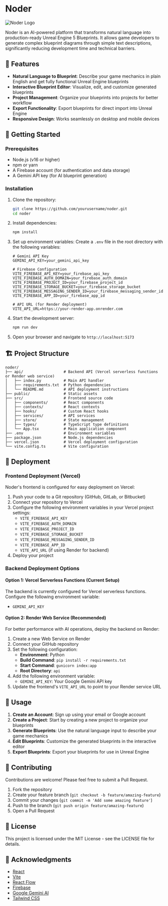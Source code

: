 # Noder

![Noder Logo](public/favicon.svg)

Noder is an AI-powered platform that transforms natural language into production-ready Unreal Engine 5 Blueprints. It allows game developers to generate complex blueprint diagrams through simple text descriptions, significantly reducing development time and technical barriers.

## 🌟 Features

- **Natural Language to Blueprint**: Describe your game mechanics in plain English and get fully functional Unreal Engine blueprints
- **Interactive Blueprint Editor**: Visualize, edit, and customize generated blueprints
- **Project Management**: Organize your blueprints into projects for better workflow
- **Export Functionality**: Export blueprints for direct import into Unreal Engine
- **Responsive Design**: Works seamlessly on desktop and mobile devices

## 🚀 Getting Started

### Prerequisites

- Node.js (v16 or higher)
- npm or yarn
- A Firebase account (for authentication and data storage)
- A Gemini API key (for AI blueprint generation)

### Installation

1. Clone the repository:
   ```bash
   git clone https://github.com/yourusername/noder.git
   cd noder
   ```

2. Install dependencies:
   ```bash
   npm install
   ```

3. Set up environment variables:
   Create a `.env` file in the root directory with the following variables:
   ```
   # Gemini API Key
   GEMINI_API_KEY=your_gemini_api_key

   # Firebase Configuration
   VITE_FIREBASE_API_KEY=your_firebase_api_key
   VITE_FIREBASE_AUTH_DOMAIN=your_firebase_auth_domain
   VITE_FIREBASE_PROJECT_ID=your_firebase_project_id
   VITE_FIREBASE_STORAGE_BUCKET=your_firebase_storage_bucket
   VITE_FIREBASE_MESSAGING_SENDER_ID=your_firebase_messaging_sender_id
   VITE_FIREBASE_APP_ID=your_firebase_app_id
   
   # API URL (for Render deployment)
   VITE_API_URL=https://your-render-app.onrender.com
   ```

4. Start the development server:
   ```bash
   npm run dev
   ```

5. Open your browser and navigate to `http://localhost:5173`

## 🏗️ Project Structure

```
noder/
├── api/                  # Backend API (Vercel serverless functions or Render web service)
│   ├── index.py          # Main API handler
│   ├── requirements.txt  # Python dependencies
│   └── README.md         # API deployment instructions
├── public/               # Static assets
├── src/                  # Frontend source code
│   ├── components/       # React components
│   ├── contexts/         # React contexts
│   ├── hooks/            # Custom React hooks
│   ├── services/         # API services
│   ├── store/            # State management
│   ├── types/            # TypeScript type definitions
│   └── App.tsx           # Main application component
├── .env                  # Environment variables
├── package.json          # Node.js dependencies
├── vercel.json           # Vercel deployment configuration
└── vite.config.ts        # Vite configuration
```

## 🚀 Deployment

### Frontend Deployment (Vercel)

Noder's frontend is configured for easy deployment on Vercel:

1. Push your code to a Git repository (GitHub, GitLab, or Bitbucket)
2. Connect your repository to Vercel
3. Configure the following environment variables in your Vercel project settings:
   - `VITE_FIREBASE_API_KEY`
   - `VITE_FIREBASE_AUTH_DOMAIN`
   - `VITE_FIREBASE_PROJECT_ID`
   - `VITE_FIREBASE_STORAGE_BUCKET`
   - `VITE_FIREBASE_MESSAGING_SENDER_ID`
   - `VITE_FIREBASE_APP_ID`
   - `VITE_API_URL` (if using Render for backend)
4. Deploy your project

### Backend Deployment Options

#### Option 1: Vercel Serverless Functions (Current Setup)

The backend is currently configured for Vercel serverless functions. Configure the following environment variable:
- `GEMINI_API_KEY`

#### Option 2: Render Web Service (Recommended)

For better performance with AI operations, deploy the backend on Render:

1. Create a new Web Service on Render
2. Connect your GitHub repository
3. Set the following configuration:
   - **Environment**: Python
   - **Build Command**: `pip install -r requirements.txt`
   - **Start Command**: `gunicorn index:app`
   - **Root Directory**: `api`
4. Add the following environment variable:
   - `GEMINI_API_KEY`: Your Google Gemini API key
5. Update the frontend's `VITE_API_URL` to point to your Render service URL

## 🔧 Usage

1. **Create an Account**: Sign up using your email or Google account
2. **Create a Project**: Start by creating a new project to organize your blueprints
3. **Generate Blueprints**: Use the natural language input to describe your game mechanics
4. **Edit Blueprints**: Customize the generated blueprints in the interactive editor
5. **Export Blueprints**: Export your blueprints for use in Unreal Engine

## 🤝 Contributing

Contributions are welcome! Please feel free to submit a Pull Request.

1. Fork the repository
2. Create your feature branch (`git checkout -b feature/amazing-feature`)
3. Commit your changes (`git commit -m 'Add some amazing feature'`)
4. Push to the branch (`git push origin feature/amazing-feature`)
5. Open a Pull Request

## 📝 License

This project is licensed under the MIT License - see the LICENSE file for details.

## 🙏 Acknowledgments

- [React](https://reactjs.org/)
- [Vite](https://vitejs.dev/)
- [React Flow](https://reactflow.dev/)
- [Firebase](https://firebase.google.com/)
- [Google Gemini AI](https://ai.google.dev/)
- [Tailwind CSS](https://tailwindcss.com/)
